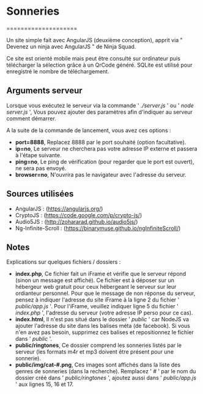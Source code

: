 # Sonneries
====================

Un site simple fait avec AngularJS (deuxième conception), apprit via " Devenez un ninja avec AngularJS " de Ninja Squad.

Ce site est orienté mobile mais peut être consulté sur ordinateur puis télécharger la sélection grâce à un QrCode généré.
SQLite est utilisé pour enregistré le nombre de téléchargement.

## Arguments serveur

Lorsque vous exécutez le serveur via la commande ' *./server.js* ' ou ' *node server.js* ',
Vous pouvez ajouter des paramètres afin d'indiquer au serveur comment démarrer.

A la suite de la commande de lancement, vous avez ces options :
 - **port=8888**, Replacez 8888 par le port souhaité (option facultative).
 - **ip=no**, Le serveur ne cherchera pas votre adresse IP externe et passera à l'étape suivante.
 - **ping=no**, Le ping de vérification (pour regarder que le port est ouvert), ne sera pas envoyé.
 - **browser=no**, N'ouvrira pas le navigateur avec l'adresse du serveur.

## Sources utilisées

 - AngularJS : (https://angularjs.org/)
 - CryptoJS : (https://code.google.com/p/crypto-js/)
 - Audio5JS : (http://zohararad.github.io/audio5js/)
 - Ng-Infinite-Scroll : (https://binarymuse.github.io/ngInfiniteScroll/)

## Notes

Explications sur quelques fichiers / dossiers :
 - **index.php**, Ce fichier fait un iFrame et vérifie que le serveur répond (sinon un message est affiché).
   Ce fichier est à déposer sur un hébergeur web gratuit pour ceux hébergeant le serveur sur leur ordianteur personnel.
   Pour que le message de non réponse du serveur, pensez à indiquer l'adresse du site iFrame à la ligne 2 du fichier ' *public/app.js* '.
   Pour l'iFrame, veuillez indiquer ligne 5 du fichier ' *index.php* ', l'adresse du serveur (votre adresse IP perso pour ce cas).
 - **index.html**, Il n'est pas situé dans le dossier ' *public* ' car NodeJS va ajouter l'adresse du site dans les balises méta (de facebook).
   Si vous n'en avez pas besoin, supprimez ces balises et repositionnez le fichier dans ' *public* '.
 - **public/ringtones**, Ce dossier comprend les sonneries listés par le serveur (les formats m4r et mp3 doivent être présent pour une sonnerie).
 - **public/img/cat-#.png**, Ces images sont affichés dans la liste des genres de sonneries (dans la recherche).
   Remplacez ' *#* ' par le nom du dossier créé dans ' *public/ringtones* ', ajoutez aussi dans ' *public/app.js* ' aux lignes 15, 16 et 17.
